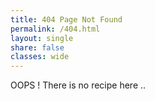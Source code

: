 ```yaml
---
title: 404 Page Not Found
permalink: /404.html
layout: single
share: false
classes: wide
---
```


OOPS ! There is no recipe here ..